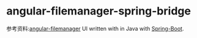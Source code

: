 # angular-filemanager-spring-bridge
参考资料:[angular-filemanager](https://github.com/joni2back/angular-filemanager/) UI written with in Java with [Spring-Boot](https://projects.spring.io/spring-boot/).
